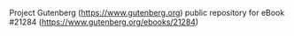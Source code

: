 Project Gutenberg (https://www.gutenberg.org) public repository for eBook #21284 (https://www.gutenberg.org/ebooks/21284)
